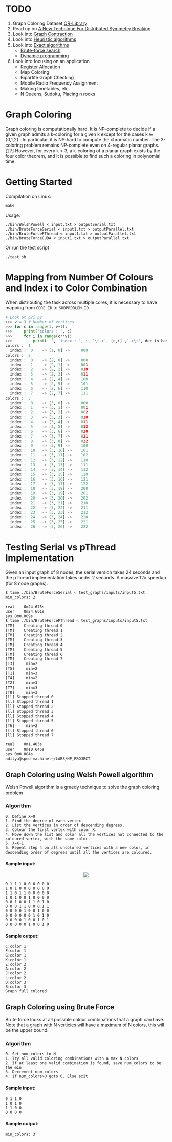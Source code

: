 # TODO

1. Graph Coloring Dataset [OR-Library](http://people.brunel.ac.uk/~mastjjb/jeb/orlib/colourinfo.html)
2. Read up on [A New Technique For Distributed Symmetry Breaking
](https://www.researchgate.net/publication/221344365_A_New_Technique_For_Distributed_Symmetry_Breaking)
3. Look into [Graph Contraction](https://en.wikipedia.org/wiki/Graph_coloring#:~:text=sparse%20graphs%5B14%5D.-,Contraction,-%5Bedit%5D)
4. Look into [Heuristic algorithms](https://en.wikipedia.org/wiki/Graph_coloring#:~:text=of%20a%20graph.-,Heuristic%20algorithms,-%5Bedit%5D)
4. Look into [Exact algorithms](https://en.wikipedia.org/wiki/Graph_coloring#:~:text=Exact%20algorithms%5Bedit%5D)
    - [Brute-force search](https://en.wikipedia.org/wiki/Brute-force_search)
    - [Dynamic programming](https://en.wikipedia.org/wiki/Dynamic_programming)
5. Look into focusing on an application
    - Register Allocation
    - Map Coloring
    - Bipartite Graph Checking
    - Mobile Radio Frequency Assignment
    - Making timetables, etc.
    - N Queens, Sudoku, Placing n rooks


# Graph Coloring
Graph coloring is computationally hard. It is NP-complete to decide if a given graph admits a k-coloring for a given k except for the cases k ∈ {0,1,2} . In particular, it is NP-hard to compute the chromatic number. The 3-coloring problem remains NP-complete even on 4-regular planar graphs.[27] However, for every k > 3, a k-coloring of a planar graph exists by the four color theorem, and it is possible to find such a coloring in polynomial time.

# Getting Started

Compilation on Linux:
```
make
```
Usage:
```
./bin/WelshPowell < input.txt > outputSerial.txt
./bin/BruteForceSerial < input1.txt > outputParallel.txt
./bin/BruteForcePThread < input1.txt > outputParallel.txt
./bin/BruteForceCUDA < input1.txt > outputParallel.txt
```

Or run the test script
```
./test.sh
```

# Mapping from Number Of Colours and Index i to Color Combination

When distributing the task across multiple cores, it is necessary to have mapping from `CORE_ID` to `SUBPROBLEM_ID`

```python
# Look at p2i.py
>>> v = 3 # Number of vertices 
>>> for c in range(1, v+1):
>>>     print('colors : ', c)
>>>     for i in range(c**v):
>>>         print(' ', 'index : ', i, '\t->', [c,i] ,'->\t', dec_to_base(i, c).zfill(v))
colors :  1
  index :  0 	-> [1, 0] ->	 000
colors :  2
  index :  0 	-> [2, 0] ->	 000
  index :  1 	-> [2, 1] ->	 001
  index :  2 	-> [2, 2] ->	 010
  index :  3 	-> [2, 3] ->	 011
  index :  4 	-> [2, 4] ->	 100
  index :  5 	-> [2, 5] ->	 101
  index :  6 	-> [2, 6] ->	 110
  index :  7 	-> [2, 7] ->	 111
colors :  3
  index :  0 	-> [3, 0] ->	 000
  index :  1 	-> [3, 1] ->	 001
  index :  2 	-> [3, 2] ->	 002
  index :  3 	-> [3, 3] ->	 010
  index :  4 	-> [3, 4] ->	 011
  index :  5 	-> [3, 5] ->	 012
  index :  6 	-> [3, 6] ->	 020
  index :  7 	-> [3, 7] ->	 021
  index :  8 	-> [3, 8] ->	 022
  index :  9 	-> [3, 9] ->	 100
  index :  10 	-> [3, 10] ->	 101
  index :  11 	-> [3, 11] ->	 102
  index :  12 	-> [3, 12] ->	 110
  index :  13 	-> [3, 13] ->	 111
  index :  14 	-> [3, 14] ->	 112
  index :  15 	-> [3, 15] ->	 120
  index :  16 	-> [3, 16] ->	 121
  index :  17 	-> [3, 17] ->	 122
  index :  18 	-> [3, 18] ->	 200
  index :  19 	-> [3, 19] ->	 201
  index :  20 	-> [3, 20] ->	 202
  index :  21 	-> [3, 21] ->	 210
  index :  22 	-> [3, 22] ->	 211
  index :  23 	-> [3, 23] ->	 212
  index :  24 	-> [3, 24] ->	 220
  index :  25 	-> [3, 25] ->	 221
  index :  26 	-> [3, 26] ->	 222

```

# Testing Serial vs pThread Implementation

Given an input graph of 8 nodes, the serial version takes 24 seconds and the pThread implementation takes under 2 seconds. A massive 12x speedup (for 8 node graphs).

```bash
$ time ./bin/BruteForceSerial < test_graphs/inputs/input5.txt
min_colors: 2

real	0m24.675s
user	0m24.661s
sys	0m0.009s
$ time ./bin/BruteForcePThread < test_graphs/inputs/input5.txt
[TM]	Creating thread 0 
[TM]	Creating thread 1 
[TM]	Creating thread 2 
[TM]	Creating thread 3 
[TM]	Creating thread 4 
[TM]	Creating thread 5 
[TM]	Creating thread 6 
[TM]	Creating thread 7 
[T3]	 min=2
[T5]	 min=2
[T1]	 min=3
[T4]	 min=2
[T2]	 min=3
[T7]	 min=3
[T0]	 min=3
[ll] Stopped thread 0 
[ll] Stopped thread 1 
[ll] Stopped thread 2 
[ll] Stopped thread 3 
[ll] Stopped thread 4 
[ll] Stopped thread 5 
[T6]	 min=2
[ll] Stopped thread 6 
[ll] Stopped thread 7 

real	0m1.403s
user	0m10.645s
sys	0m0.004s
aditya@sped-machine:~/LABS/HP_PROJECT
```

## Graph Coloring using Welsh Powell algorithm

Welsh Powell algorithm is a greedy technique to solve the graph coloring problem

### Algorithm
```
0. Define X=0
1. Find the degree of each vertex
2. List the vertices in order of descending degrees.
3. Colour the first vertex with color X.
4. Move down the list and color all the vertices not connected to the coloured vertex, with the same color.
5. X=X+1
6. Repeat step 4 on all uncolored vertices with a new color, in descending order of degrees until all the vertices are coloured.
```

#### Sample input:
<p align="center">
    <img src="sample_input.png">
</p>

```
0 1 1 1 0 0 0 0 0 0 
1 0 1 0 0 0 0 0 0 0 
1 1 0 1 1 0 0 0 0 0 
1 0 1 0 0 1 0 0 0 0 
0 0 1 0 0 1 1 0 1 0 
0 0 0 1 1 0 0 0 1 1 
0 0 0 0 1 0 0 1 0 0 
0 0 0 0 0 0 1 0 1 0 
0 0 0 0 1 0 0 1 0 1 
0 0 0 0 0 1 0 0 1 0
```

#### Sample output:
```
C:color 1
F:color 1
G:color 1
K:color 1
E:color 2
A:color 2
J:color 2
L:color 2
D:color 3
B:color 3
Graph full colored
```

## Graph Coloring using Brute Force

Brute force looks at all possible colour combinations that a graph can have. Note that a graph with N verticies will have a maximum of N colors, this will be the upper bound.

### Algorithm
```
0. Set num_colors to N
1. Try all valid coloring combinations with a max N colors
2. If at least one valid combination is found, save num_colors to be the min
3. Decrement num_colors
4. If num_colors>0 goto 0. Else exit
```

#### Sample input:

```
0 1 1 0
1 0 1 0
1 1 0 0
0 0 0 0
```

#### Sample output:
```
min_colors: 3
```
